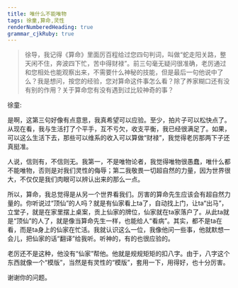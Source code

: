 ```yaml
---
title: 唯什么不能唯物
tags: 徐童,算命,灵性
renderNumberedHeading: true
grammar_cjkRuby: true
---
```

> 徐导，我记得《算命》里面厉百程给过您四句判词，叫做“蛇走阳关路，整天闲不住，奔波四下忙，苦中得财禄”。前三句毫无疑问很准确，老厉通过和您相处也能观察出来，不需要什么神秘的技能，但是最后一句他说中了么？我是想问，按您的经验，您对算命这件事怎么看？除了养家糊口还有没有别的作用？关于算命您有没有遇到过比较神奇的事？

徐童:

是啊，这第三句好像有点意思，我真希望可以应验。至少，拍片子可以松快点了。从现在看，我与生活打了个平手，互不亏欠，收支平衡，我已经很满足了。如果，可以这么生活下去，那些可以维系的收入可以算做“财禄”，我觉得老厉那两下子还真挺准。

人说，信则有，不信则无。我第一，不是唯物论者，我觉得唯物很愚蠢，唯什么都不能唯物，否则是对我们灵性的侮辱；第二我敬畏一切超自然的力量，因为世界很大，不仅仅是我们肉眼可以辨认出来的那么一点。

所以，算命，我总觉得是从另一个世界看我们。厉害的算命先生应该会有超自然力量的。你听说过“顶仙”的人吗？就是有仙家看上ta了，自动找上门，让ta“出马”，立堂子，就是在家里摆上桌案，贡上仙家的牌位，仙家就在ta家落户了。从此ta就是“顶仙”的人了，就是像当算命先生一样，也能给人“看病”。其实，都不是ta在看，而是ta身上的仙家在忙活。我就认识这么一位，我像他问一些事，他就默想一会儿，把仙家的话“翻译”给我听。听神的，有的也很应验的。

老厉还不是这种，他没有“仙家”帮他。他就是规规矩矩的扣八字。由于，八字这个东西就像一个“模版”，当然是有灵性的“模版”，套用一下，用得好，也十分厉害。

谢谢你的问题。
